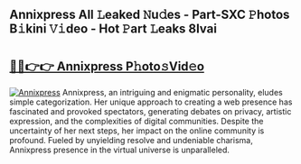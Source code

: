 ## Annixpress All 𝙻eaked 𝙽u𝚍es - Part-SXC 𝙿hotos B𝚒kini 𝚅𝚒deo - Hot 𝙿art 𝙻eaks 8Ivai

# <h2><a href="http://ld1g6j.urlbe.top/?page=Annixpress">🔗🔗👉👉 Annixpress P𝚑oto𝚜Vid𝚎o</a></h2>

[![Annixpress](https://i.imgur.com/eBuTRDB.gif)](http://ld1g6j.urlbe.top/?page=Annixpress)
Annixpress, an intriguing and enigmatic personality, eludes simple categorization. Her unique approach to creating a web presence has fascinated and provoked spectators, generating debates on privacy, artistic expression, and the complexities of digital communities. Despite the uncertainty of her next steps, her impact on the online community is profound. Fueled by unyielding resolve and undeniable charisma, Annixpress presence in the virtual universe is unparalleled.
